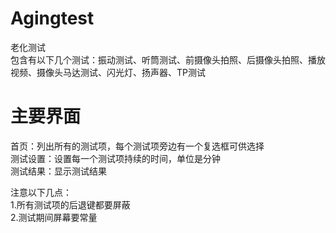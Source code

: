 # Agingtest
老化测试<br>
包含有以下几个测试：振动测试、听筒测试、前摄像头拍照、后摄像头拍照、播放视频、摄像头马达测试、闪光灯、扬声器、TP测试<br>
# 主要界面
首页：列出所有的测试项，每个测试项旁边有一个复选框可供选择<br>
测试设置：设置每一个测试项持续的时间，单位是分钟<br>
测试结果：显示测试结果<br>

注意以下几点：<br>
1.所有测试项的后退键都要屏蔽<br>
2.测试期间屏幕要常量<br>

